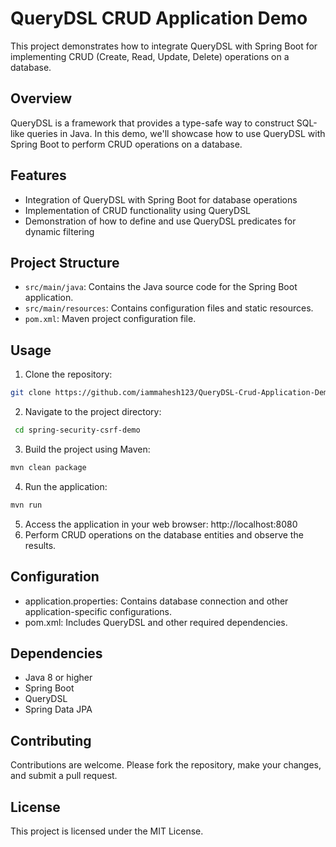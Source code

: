# QueryDSL CRUD Application Demo

This project demonstrates how to integrate QueryDSL with Spring Boot for implementing CRUD (Create, Read, Update, Delete) operations on a database.

## Overview

QueryDSL is a framework that provides a type-safe way to construct SQL-like queries in Java. In this demo, we'll showcase how to use QueryDSL with Spring Boot to perform CRUD operations on a database.

## Features

- Integration of QueryDSL with Spring Boot for database operations
- Implementation of CRUD functionality using QueryDSL
- Demonstration of how to define and use QueryDSL predicates for dynamic filtering

## Project Structure

- `src/main/java`: Contains the Java source code for the Spring Boot application.
- `src/main/resources`: Contains configuration files and static resources.
- `pom.xml`: Maven project configuration file.

## Usage

1. Clone the repository:

```bash
git clone https://github.com/iammahesh123/QueryDSL-Crud-Application-Demo.git
```
2. Navigate to the project directory:
 ```bash
  cd spring-security-csrf-demo
 ```
3. Build the project using Maven:
 ```bash
mvn clean package
 ```
4. Run the application:
```bash
mvn run
 ```
5. Access the application in your web browser: http://localhost:8080
6. Perform CRUD operations on the database entities and observe the results.
## Configuration
- application.properties: Contains database connection and other application-specific configurations.
- pom.xml: Includes QueryDSL and other required dependencies.
## Dependencies
- Java 8 or higher
- Spring Boot
- QueryDSL
- Spring Data JPA
## Contributing
Contributions are welcome. Please fork the repository, make your changes, and submit a pull request.

## License
This project is licensed under the MIT License.
